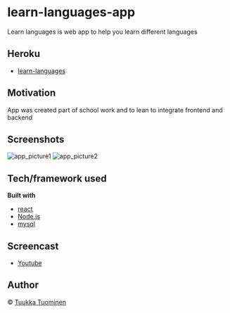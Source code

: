 # learn-languages-app

Learn languages is web app to help you learn different languages

## Heroku
- [learn-languages](https://learn-languages-app.herokuapp.com/)

## Motivation

App was created part of school work and to lean to integrate frontend and backend


## Screenshots
![app_picture1](https://user-images.githubusercontent.com/77830209/149528252-5502a8db-d23d-41c6-9bc2-3852c9e4d2f2.PNG)
![app_picture2](https://user-images.githubusercontent.com/77830209/149528357-e613eb45-c2cf-443b-9b3b-cf3903386798.PNG)


## Tech/framework used

<b>Built with</b>
- [react](https://reactjs.org/)
- [Node.js](https://nodejs.org/en/)
- [mysql](https://www.mysql.com/)

## Screencast
- [Youtube](https://www.youtube.com/watch?v=3SPv0d_Ieu8)

## Author

© [Tuukka Tuominen](https://github.com/tuominentuukka)
